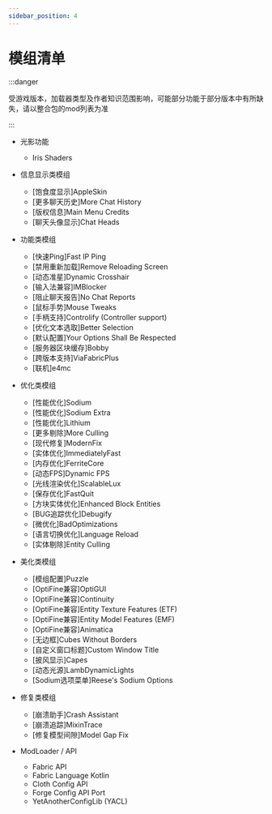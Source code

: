 ```yaml
---
sidebar_position: 4  
---
```


# 模组清单


:::danger

受游戏版本，加载器类型及作者知识范围影响，可能部分功能于部分版本中有所缺失，请以整合包的mod列表为准

:::

- 光影功能
  - Iris Shaders

- 信息显示类模组
  - [饱食度显示]AppleSkin
  - [更多聊天历史]More Chat History
  - [版权信息]Main Menu Credits
  - [聊天头像显示]Chat Heads

- 功能类模组
  - [快速Ping]Fast IP Ping
  - [禁用重新加载]Remove Reloading Screen
  - [动态准星]Dynamic Crosshair
  - [输入法兼容]IMBlocker
  - [阻止聊天报告]No Chat Reports
  - [鼠标手势]Mouse Tweaks
  - [手柄支持]Controlify (Controller support)
  - [优化文本选取]Better Selection
  - [默认配置]Your Options Shall Be Respected
  - [服务器区块缓存]Bobby
  - [跨版本支持]ViaFabricPlus
  - [联机]e4mc

- 优化类模组
  - [性能优化]Sodium
  - [性能优化]Sodium Extra
  - [性能优化]Lithium
  - [更多剔除]More Culling
  - [现代修复]ModernFix
  - [实体优化]ImmediatelyFast
  - [内存优化]FerriteCore
  - [动态FPS]Dynamic FPS
  - [光线渲染优化]ScalableLux
  - [保存优化]FastQuit
  - [方块实体优化]Enhanced Block Entities
  - [BUG追踪优化]Debugify
  - [微优化]BadOptimizations
  - [语言切换优化]Language Reload
  - [实体剔除]Entity Culling

- 美化类模组
  - [模组配置]Puzzle
  - [OptiFine兼容]OptiGUI
  - [OptiFine兼容]Continuity
  - [OptiFine兼容]Entity Texture Features (ETF)
  - [OptiFine兼容]Entity Model Features (EMF)
  - [OptiFine兼容]Animatica
  - [无边框]Cubes Without Borders
  - [自定义窗口标题]Custom Window Title
  - [披风显示]Capes
  - [动态光源]LambDynamicLights
  - [Sodium选项菜单]Reese's Sodium Options

- 修复类模组
  - [崩溃助手]Crash Assistant
  - [崩溃追踪]MixinTrace
  - [修复模型间隙]Model Gap Fix

- ModLoader / API
  - Fabric API
  - Fabric Language Kotlin
  - Cloth Config API
  - Forge Config API Port
  - YetAnotherConfigLib (YACL)

